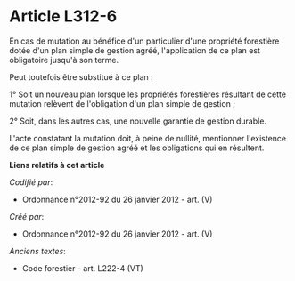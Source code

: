 # Article L312-6

En cas de mutation au bénéfice d'un particulier d'une propriété forestière dotée d'un plan simple de gestion agréé,
l'application de ce plan est obligatoire jusqu'à son terme.

Peut toutefois être substitué à ce plan :

1° Soit un nouveau plan lorsque les propriétés forestières résultant de cette mutation relèvent de l'obligation d'un plan
simple de gestion ;

2° Soit, dans les autres cas, une nouvelle garantie de gestion durable.

L'acte constatant la mutation doit, à peine de nullité, mentionner l'existence de ce plan simple de gestion agréé et les
obligations qui en résultent.

**Liens relatifs à cet article**

_Codifié par_:

  - Ordonnance n°2012-92 du 26 janvier 2012 - art. (V)

_Créé par_:

  - Ordonnance n°2012-92 du 26 janvier 2012 - art. (V)

_Anciens textes_:

  - Code forestier - art. L222-4 (VT)
